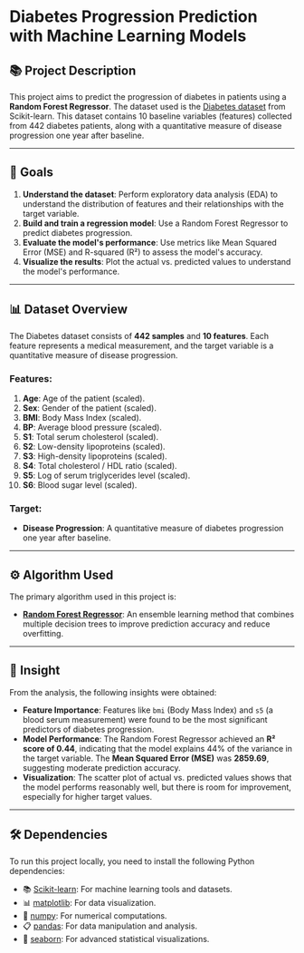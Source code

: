 # Diabetes Progression Prediction with Machine Learning Models

## 📚 **Project Description**
This project aims to predict the progression of diabetes in patients using a **Random Forest Regressor**. The dataset used is the [Diabetes dataset](https://scikit-learn.org/stable/modules/generated/sklearn.datasets.load_diabetes.html) from Scikit-learn. This dataset contains 10 baseline variables (features) collected from 442 diabetes patients, along with a quantitative measure of disease progression one year after baseline.

---

## 🎯 **Goals**
1. **Understand the dataset**: Perform exploratory data analysis (EDA) to understand the distribution of features and their relationships with the target variable.
2. **Build and train a regression model**: Use a Random Forest Regressor to predict diabetes progression.
3. **Evaluate the model's performance**: Use metrics like Mean Squared Error (MSE) and R-squared (R²) to assess the model's accuracy.
4. **Visualize the results**: Plot the actual vs. predicted values to understand the model's performance.

---

## 📊 **Dataset Overview**
The Diabetes dataset consists of **442 samples** and **10 features**. Each feature represents a medical measurement, and the target variable is a quantitative measure of disease progression.

### **Features**:
1. **Age**: Age of the patient (scaled).
2. **Sex**: Gender of the patient (scaled).
3. **BMI**: Body Mass Index (scaled).
4. **BP**: Average blood pressure (scaled).
5. **S1**: Total serum cholesterol (scaled).
6. **S2**: Low-density lipoproteins (scaled).
7. **S3**: High-density lipoproteins (scaled).
8. **S4**: Total cholesterol / HDL ratio (scaled).
9. **S5**: Log of serum triglycerides level (scaled).
10. **S6**: Blood sugar level (scaled).

### **Target**:
- **Disease Progression**: A quantitative measure of diabetes progression one year after baseline.

---

## ⚙️ **Algorithm Used**
The primary algorithm used in this project is:
- **[Random Forest Regressor](https://scikit-learn.org/stable/modules/generated/sklearn.ensemble.RandomForestRegressor.html)**: An ensemble learning method that combines multiple decision trees to improve prediction accuracy and reduce overfitting.

---

## 🧠 **Insight**
From the analysis, the following insights were obtained:
- **Feature Importance**: Features like `bmi` (Body Mass Index) and `s5` (a blood serum measurement) were found to be the most significant predictors of diabetes progression.
- **Model Performance**: The Random Forest Regressor achieved an **R² score of 0.44**, indicating that the model explains 44% of the variance in the target variable. The **Mean Squared Error (MSE)** was **2859.69**, suggesting moderate prediction accuracy.
- **Visualization**: The scatter plot of actual vs. predicted values shows that the model performs reasonably well, but there is room for improvement, especially for higher target values.

---

## 🛠️ **Dependencies**
To run this project locally, you need to install the following Python dependencies:
- 📚 [Scikit-learn](https://scikit-learn.org/stable/index.html): For machine learning tools and datasets.
- 📊 [matplotlib](https://matplotlib.org/): For data visualization.
- 🔢 [numpy](https://numpy.org/): For numerical computations.
- 📋 [pandas](https://pandas.pydata.org/): For data manipulation and analysis.
- 🌲 [seaborn](https://seaborn.pydata.org/): For advanced statistical visualizations.


